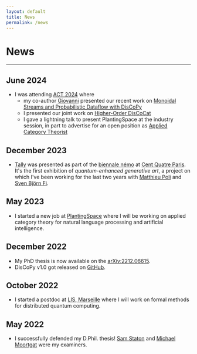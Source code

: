 ```yaml
---
layout: default
title: News
permalink: /news
---
```


# News

---

## June 2024

* I was attending [ACT 2024](https://oxford24.github.io) where
  - my co-author [Giovanni](giovanni.defelice.xyz) presented our recent work on [Monoidal Streams and Probabilistic Dataflow with DisCoPy](https://oxford24.github.io/assets/act-papers/46_monoidal_streams_and_probabili.pdf)
  - I presented our joint work on [Higher-Order DisCoCat](https://arxiv.org/abs/2311.17813)
  - I gave a lightning talk to present PlantingSpace at the industry session, in part to advertise for an open position as [Applied Category Theorist](https://jobs.lever.co/planting.space/ee5d1545-f5b4-424f-918a-8e0b3329d266)

## December 2023

* [Tally](https://quantumtally.art/) was presented as part of the [biennale némo](https://www.biennalenemo.fr/) at [Cent Quatre Paris](https://www.104.fr/). It's the first exhibition of *quantum-enhanced generative art*, a project on which I've been working for the last two years with [Matthieu Poli](https://www.matthieupoli.com/) and [Sven Björn Fi](https://xn--svenbjrn-s4a.fi/).

## May 2023

* I started a new job at [PlantingSpace](https://planting.space) where I will be working on applied category theory for natural language processing and artificial intelligence.

## December 2022

* My PhD thesis is now available on the [arXiv:2212.06615](https://arxiv.org/abs/2212.06615).
* DisCoPy v1.0 got released on [GitHub](https://github.com/discopy/discopy).

## October 2022

* I started a postdoc at [LIS, Marseille](https://www.lis-lab.fr/) where I will work on formal methods for distributed quantum computing.

## May 2022

* I successfully defended my D.Phil. thesis! [Sam Staton](https://www.cs.ox.ac.uk/people/samuel.staton/main.html) and [Michael Moortgat](https://www.uu.nl/medewerkers/MJMoortgat) were my examiners.
